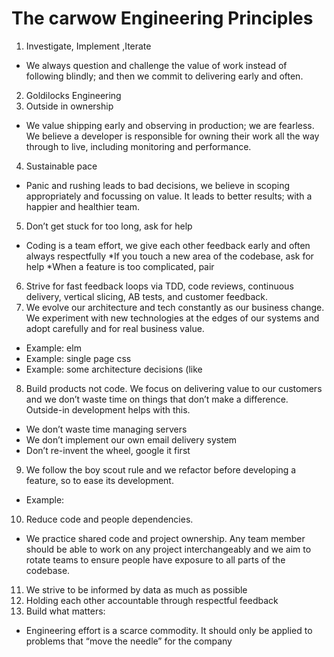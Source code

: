 # The carwow Engineering Principles

1. Investigate, Implement ,Iterate
* We always question and challenge the value of work instead of following blindly; and then we commit to delivering early and often.
2. Goldilocks Engineering
3. Outside in ownership
* We value shipping early and observing in production; we are fearless. We believe a developer is responsible for owning their work all the way through to live, including monitoring and performance. 
4. Sustainable pace
* Panic and rushing leads to bad decisions, we believe in scoping appropriately and focussing on value. It leads to better results; with a happier and healthier team. 
5. Don’t get stuck for too long, ask for help
* Coding is a team effort, we give each other feedback early and often always respectfully
*If you touch a new area of the codebase, ask for help 
*When a feature is too complicated, pair
6. Strive for fast feedback loops via TDD, code reviews, continuous delivery, vertical slicing, AB tests, and customer feedback.
7. We evolve our architecture and tech constantly as our business change. We experiment with new technologies at the edges of our systems and adopt carefully and for real business value.
* Example: elm 
* Example: single page css
* Example: some architecture decisions (like 
8. Build products not code. We focus on delivering value to our customers and we don’t waste time on things that don’t make a difference. Outside-in development helps with this.
* We don’t waste time managing servers
* We don’t implement our own email delivery system
* Don’t re-invent the wheel, google it first
9. We follow the boy scout rule and we refactor before developing a feature, so to ease its development. 
* Example: 
10. Reduce code and people dependencies.
* We practice shared code and project ownership. Any team member should be able to work on any project interchangeably and we aim to rotate teams to ensure people have exposure to all parts of the codebase.
11. We strive to be informed by data as much as possible
12. Holding each other accountable through respectful feedback
13. Build what matters: 
* Engineering effort is a scarce commodity. It should only be applied to problems that “move the needle” for the company


